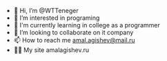 - 👋 Hi, I’m @WTTeneger
- 👀 I’m interested in programing
- 🌱 I'm currently learning in college as a programmer
- 💞️ I’m looking to collaborate on it company
- 📫 How to reach me amal.agishev@mail.ru
- 🏄‍♀️ My site amalagishev.ru

